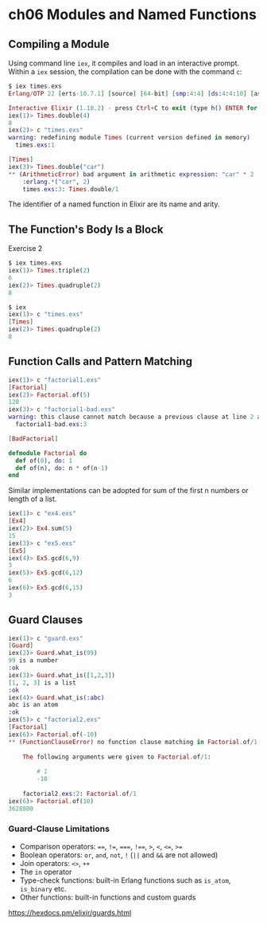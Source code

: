 # ch06 Modules and Named Functions

## Compiling a Module

Using command line `iex`, it compiles and load in an interactive prompt. Within a `iex` session, the compilation can be done with the command `c`:

```exs
$ iex times.exs
Erlang/OTP 22 [erts-10.7.1] [source] [64-bit] [smp:4:4] [ds:4:4:10] [async-threads:1] [hipe]

Interactive Elixir (1.10.2) - press Ctrl+C to exit (type h() ENTER for help)
iex(1)> Times.double(4)
8
iex(2)> c "times.exs"          
warning: redefining module Times (current version defined in memory)
  times.exs:1

[Times]
iex(3)> Times.double("car")
** (ArithmeticError) bad argument in arithmetic expression: "car" * 2
    :erlang.*("car", 2)
    times.exs:3: Times.double/1
```

The identifier of a named function in Elixir are its name and arity.

## The Function's Body Is a Block

Exercise 2
```exs
$ iex times.exs
iex(1)> Times.triple(2)
6
iex(2)> Times.quadruple(2)
8

$ iex
iex(1)> c "times.exs"
[Times]
iex(2)> Times.quadruple(2)
8
```

## Function Calls and Pattern Matching

```exs
iex(1)> c "factorial1.exs"
[Factorial]
iex(2)> Factorial.of(5)
120
iex(3)> c "factorial1-bad.exs"
warning: this clause cannot match because a previous clause at line 2 always matches
  factorial1-bad.exs:3

[BadFactorial]
```

```exs
defmodule Factorial do
  def of(0), do: 1
  def of(n), do: n * of(n-1)
end
```

Similar implementations can be adopted for sum of the first n
numbers or length of a list.

```exs
iex(1)> c "ex4.exs"
[Ex4]
iex(2)> Ex4.sum(5)
15
iex(3)> c "ex5.exs"
[Ex5]
iex(4)> Ex5.gcd(6,9)
3
iex(5)> Ex5.gcd(6,12)
6
iex(6)> Ex5.gcd(6,15)
3
```

## Guard Clauses

```exs
iex(1)> c "guard.exs"
[Guard]
iex(2)> Guard.what_is(99)
99 is a number
:ok
iex(3)> Guard.what_is([1,2,3])
[1, 2, 3] is a list
:ok
iex(4)> Guard.what_is(:abc)   
abc is an atom
:ok
iex(5)> c "factorial2.exs"
[Factorial]
iex(6)> Factorial.of(-10)
** (FunctionClauseError) no function clause matching in Factorial.of/1    
    
    The following arguments were given to Factorial.of/1:
    
        # 1
        -10
    
    factorial2.exs:2: Factorial.of/1
iex(6)> Factorial.of(10) 
3628800

```

### Guard-Clause Limitations

* Comparison operators: `==`, `!=`, `===`, `!==`, `>`, `<`, `<=`, `>=`
* Boolean operators: `or`, `and`, `not`, `!` (`||` and `&&` are not allowed)
* Join operators: `<>`, `++`
* The `in` operator
* Type-check functions: built-in Erlang functions such as `is_atom`, `is_binary` etc.
* Other functions: built-in functions and custom guards

<https://hexdocs.pm/elixir/guards.html>
